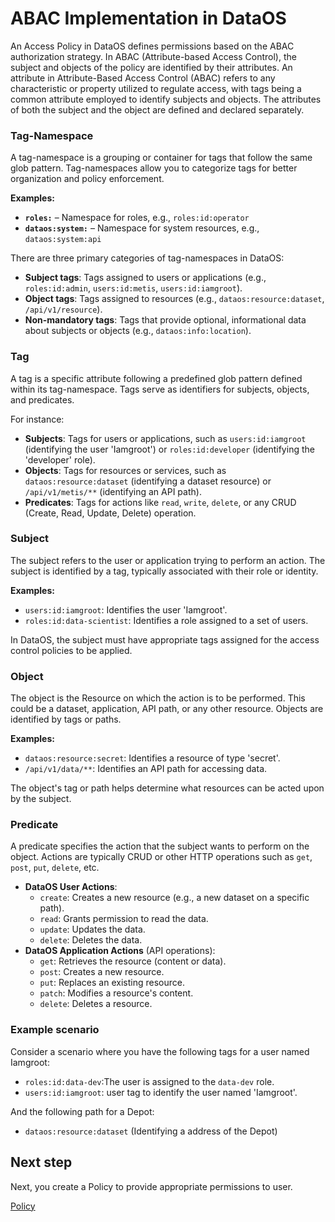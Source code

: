 
# ABAC Implementation in DataOS

An Access Policy in DataOS defines permissions based on the ABAC authorization strategy. In ABAC (Attribute-based Access Control), the subject and objects of the policy are identified by their attributes. An attribute in Attribute-Based Access Control (ABAC) refers to any characteristic or property utilized to regulate access, with tags being a common attribute employed to identify subjects and objects. The attributes of both the subject and the object are defined and declared separately.


### **Tag-Namespace**

A tag-namespace is a grouping or container for tags that follow the same glob pattern. Tag-namespaces allow you to categorize tags for better organization and policy enforcement.

**Examples:**

- **`roles:`** – Namespace for roles, e.g., `roles:id:operator`
- **`dataos:system:`** – Namespace for system resources, e.g., `dataos:system:api`

There are three primary categories of tag-namespaces in DataOS:

- **Subject tags**: Tags assigned to users or applications (e.g., `roles:id:admin`, `users:id:metis`, `users:id:iamgroot`).
- **Object tags**: Tags assigned to resources (e.g., `dataos:resource:dataset`, `/api/v1/resource`).
- **Non-mandatory tags**: Tags that provide optional, informational data about subjects or objects (e.g., `dataos:info:location`).

### **Tag**

A tag is a specific attribute following a predefined glob pattern defined within its tag-namespace. Tags serve as identifiers for subjects, objects, and predicates.

For instance:

- **Subjects**: Tags for users or applications, such as `users:id:iamgroot` (identifying the user 'Iamgroot') or `roles:id:developer` (identifying the 'developer' role).
- **Objects**: Tags for resources or services, such as `dataos:resource:dataset` (identifying a dataset resource) or `/api/v1/metis/**` (identifying an API path).
- **Predicates**: Tags for actions like `read`, `write`, `delete`, or any CRUD (Create, Read, Update, Delete) operation.

### **Subject**

The subject refers to the user or application trying to perform an action. The subject is identified by a tag, typically associated with their role or identity.

**Examples:**

- `users:id:iamgroot`: Identifies the user 'Iamgroot'.
- `roles:id:data-scientist`: Identifies a role assigned to a set of users.

In DataOS, the subject must have appropriate tags assigned for the access control policies to be applied.

### **Object**

The object is the Resource on which the action is to be performed. This could be a dataset, application, API path, or any other resource. Objects are identified by tags or paths.

**Examples:**

- `dataos:resource:secret`: Identifies a resource of type 'secret'.
- `/api/v1/data/**`: Identifies an API path for accessing data.

The object's tag or path helps determine what resources can be acted upon by the subject.

### **Predicate**

A predicate specifies the action that the subject wants to perform on the object. Actions are typically CRUD or other HTTP operations such as `get`, `post`, `put`, `delete`, etc.

- **DataOS User Actions**:
    - `create`: Creates a new resource (e.g., a new dataset on a specific path).
    - `read`: Grants permission to read the data.
    - `update`: Updates the data.
    - `delete`: Deletes the data.
- **DataOS Application Actions** (API operations):
    - `get`: Retrieves the resource (content or data).
    - `post`: Creates a new resource.
    - `put`: Replaces an existing resource.
    - `patch`: Modifies a resource's content.
    - `delete`: Deletes a resource.

### **Example scenario**

Consider a scenario where you have the following tags for a user named Iamgroot:

- `roles:id:data-dev`:The user is assigned to the `data-dev` role.
- `users:id:iamgroot`: user tag to identify the user named 'Iamgroot'.

And the following path for a Depot:

- `dataos:resource:dataset` (Identifying a address of the Depot)

## Next step

Next, you create a Policy to provide appropriate permissions to user.

[Policy](/learn/operator_learn_track/access_control/policy/)